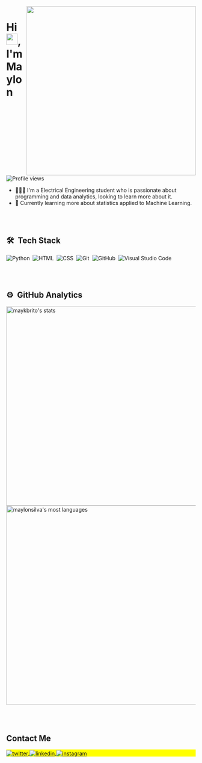 <img align="right" height="450em" src="https://raw.githubusercontent.com/gist/maylonsilva/7fdd8bbb1aa4acd7089c14bd4c3a007e/raw/938a6c37d4867a8f85983f101d00886c80cf1963/githubcard.svg"/>
<h1 align="left">Hi <img src="https://raw.githubusercontent.com/kaueMarques/kaueMarques/master/hi.gif" height="30px">, I'm Maylon</h1>
<p align="left"> <img src="https://komarev.com/ghpvc/?username=maylonsilva&color=yellow" alt="Profile views" /> </p>

<!--
**maylonsilva/MaylonSilva** is a ✨ _special_ ✨ repository because its `README.md` (this file) appears on your GitHub profile.

Here are some ideas to get you started:
-->
- 👨🏻‍💻 I'm a Electrical Engineering student who is passionate about programming and data analytics, looking to learn more about it.
- 🌱 Currently learning more about statistics applied to Machine Learning.

<br><br>

## 🛠 &nbsp;Tech Stack

![Python](https://img.shields.io/badge/-python-05122A?style=flat&logo=python)&nbsp;
![HTML](https://img.shields.io/badge/-HTML-05122A?style=flat&logo=HTML5)&nbsp;
![CSS](https://img.shields.io/badge/-CSS-05122A?style=flat&logo=CSS3&logoColor=1572B6)&nbsp;
![Git](https://img.shields.io/badge/-Git-05122A?style=flat&logo=git)&nbsp;
![GitHub](https://img.shields.io/badge/-GitHub-05122A?style=flat&logo=github)&nbsp;
![Visual Studio Code](https://img.shields.io/badge/-Visual%20Studio%20Code-05122A?style=flat&logo=visual-studio-code&logoColor=007ACC)&nbsp;

<br><br>

## ⚙️ &nbsp;GitHub Analytics

<p align="left">
<img width="530em" src="https://github-readme-stats.vercel.app/api?username=maylonsilva&show_icons=true&theme=vision-friendly-dark" alt="maykbrito's stats"/>
<img width="530em" src="https://github-readme-stats.vercel.app/api/top-langs/?username=maylonsilva&layout=compact&theme=vision-friendly-dark" alt="maylonsilva's most languages"/>
</p>

<br><br>

## Contact Me

<p align="left" style="background:yellow">
<a href="https://twitter.com/maaylonsilva" target="_blank">
  <img align="center" src="https://img.shields.io/badge/-maaylonsilva-05122A?style=flat&logo=twitter" alt="twitter"/>  
</a>
<a href="https://linkedin.com/in/maaylonsilva" target="_blank">
  <img align="center" src="https://img.shields.io/badge/-maaylonsilva-05122A?style=flat&logo=linkedin" alt="linkedin"/>
</a>
<a href="https://instagram.com/maaylonsilva" target="_blank">
 <img align="center" src="https://img.shields.io/badge/-maaylonsilva-05122A?style=flat&logo=instagram" alt="instagram"/>
</a>
</p>
